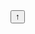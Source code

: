 
<html lang="en">
<head>
 <meta charset="UTF-8">
 <meta name="viewport" content="width=device-width, initial-scale=1.0">
 <meta http-equiv="X-UA-Compatible" content="ie=edge">
 <link rel="icon" href="favicon.png" type="icon-x">
 <title>(васильев данил) Flappy bird</title>
</head>
<body>
<button>
	↑
</button>
 <canvas id="canvas" width="288" height="512"></canvas>

 <script>
 	let button = document.querySelector('button'); // хнопка
    button.onclick = function(){
         document.addEventListener('button' moveUp);
    }

 	var cvs = document.getElementById("canvas");
var ctx = cvs.getContext("2d");

var bird = new Image();
var bg = new Image();
var fg = new Image();
var pipeUp = new Image();
var pipeBottom = new Image();

bird.src = "bird.png";
bg.src = "bg.png";
fg.src = "fg.png";
pipeUp.src = "pipeUp.png";
pipeBottom.src = "pipeBottom.png";

// Звуковые файлы
var fly = new Audio();
var score_audio = new Audio();

fly.src = "fly.mp3";
score_audio.src = "score.mp3";

var gap = 90;

// При нажатии на какую-либо кнопку
document.addEventListener("keydown", moveUp);

function moveUp() {
 yPos -= 25;
 fly.play();
}

// Создание блоков
var pipe = [];

pipe[0] = {
 x : cvs.width,
 y : 0
}

var score = 0;
// Позиция птички
var xPos = 10;
var yPos = 150;
var grav = 1.5;

function draw() {
 ctx.drawImage(bg, 0, 0);

 for(var i = 0; i < pipe.length; i++) {
 ctx.drawImage(pipeUp, pipe[i].x, pipe[i].y);
 ctx.drawImage(pipeBottom, pipe[i].x, pipe[i].y + pipeUp.height + gap);

 pipe[i].x--;

 if(pipe[i].x == 125) {
 pipe.push({
 x : cvs.width,
 y : Math.floor(Math.random() * pipeUp.height) - pipeUp.height
 });
 }

 // Отслеживание прикосновений
 if(xPos + bird.width >= pipe[i].x
 && xPos <= pipe[i].x + pipeUp.width
 && (yPos <= pipe[i].y + pipeUp.height
 || yPos + bird.height >= pipe[i].y + pipeUp.height + gap) || yPos + bird.height >= cvs.height - fg.height) {
 location.reload(); // Перезагрузка страницы
 }

 if(pipe[i].x == 5) {
 score++;
 score_audio.play();
 }
 }

 ctx.drawImage(fg, 0, cvs.height - fg.height);
 ctx.drawImage(bird, xPos, yPos);

 yPos += grav;

 ctx.fillStyle = "#000";
 ctx.font = "24px 'Stalinist One'";
 ctx.fillText("Счет: " + score, 10, cvs.height - 20);

 requestAnimationFrame(draw);
}

pipeBottom.onload = draw;
 </script>
 <style>

 	@import url('https://fonts.googleapis.com/css2?family=Stalinist+One&display=swap');


 	body {
 		background-image:url(bg-body.jpg);
 	}
 	
 </style>
</body>
</html>
